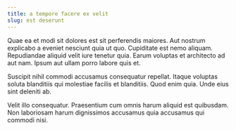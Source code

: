 ```yaml
---
title: a tempore facere ex velit
slug: est deserunt
---
```


Quae ea et modi sit dolores est sit perferendis maiores. Aut nostrum explicabo a eveniet nesciunt quia ut quo. Cupiditate est nemo aliquam. Repudiandae aliquid velit iure tenetur quia. Earum voluptas et architecto ad aut nam. Ipsum aut ullam porro labore quis et.

Suscipit nihil commodi accusamus consequatur repellat. Itaque voluptas soluta blanditiis qui molestiae facilis et blanditiis. Quod enim quia. Unde eius sint deleniti ab.

Velit illo consequatur. Praesentium cum omnis harum aliquid est quibusdam. Non laboriosam harum dignissimos accusamus quia accusamus qui commodi nisi.
